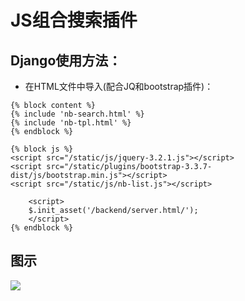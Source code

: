 # JS组合搜索插件
## Django使用方法：
* 在HTML文件中导入(配合JQ和bootstrap插件)：
```
{% block content %}
{% include 'nb-search.html' %}
{% include 'nb-tpl.html' %}
{% endblock %}

{% block js %}
<script src="/static/js/jquery-3.2.1.js"></script>
<script src="/static/plugins/bootstrap-3.3.7-dist/js/bootstrap.min.js"></script>
<script src="/static/js/nb-list.js"></script>

	<script>
	$.init_asset('/backend/server.html/');
	</script>
{% endblock %}
```
## 图示
![]('https://github.com/jackupdown/MinePlugins/blob/master/JS%E7%BB%84%E5%90%88%E6%90%9C%E7%B4%A2%E6%8F%92%E4%BB%B6/example.png')
